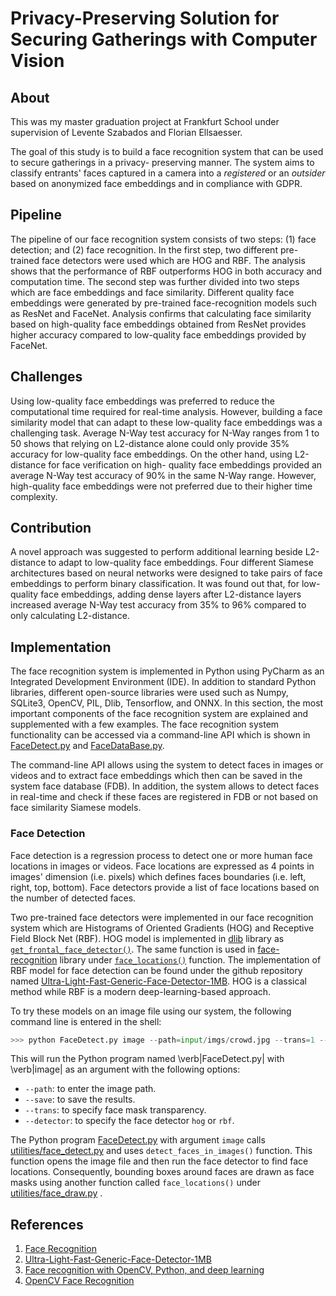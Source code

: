 # Privacy-Preserving Solution for Securing Gatherings with Computer Vision

## About
This was my master graduation project at Frankfurt School under supervision of Levente Szabados and Florian Ellsaesser.

The goal of this study is to build a face recognition system that can be used to secure gatherings in a privacy-
preserving manner. The system aims to classify entrants' faces captured in a camera into a _registered_ or 
an _outsider_ based on anonymized face embeddings and in compliance with GDPR. 

## Pipeline
The pipeline of our face recognition system consists of two steps: (1) face detection; and (2) face recognition. 
In the first step, two different pre-trained face detectors were used which are HOG and RBF. The analysis shows that 
the performance of RBF outperforms HOG in both accuracy and computation time. The second step was further divided into 
two steps which are face embeddings and face similarity. Different quality face embeddings were generated by 
pre-trained face-recognition models such as ResNet and FaceNet. Analysis confirms that calculating face similarity 
based on high-quality face embeddings obtained from ResNet provides higher accuracy compared to low-quality face 
embeddings provided by FaceNet. 

## Challenges
Using low-quality face embeddings was preferred to reduce the computational time required for real-time analysis. 
However, building a face similarity model that can adapt to these low-quality face embeddings was a challenging task. 
Average N-Way test accuracy for N-Way ranges from 1 to 50 shows that relying on L2-distance alone could only provide 
35% accuracy for low-quality face embeddings. On the other hand, using L2-distance for face verification on high-
quality face embeddings provided an average N-Way test accuracy of 90% in the same N-Way range. However, high-quality 
face embeddings were not preferred due to their higher time complexity.

## Contribution
A novel approach was suggested to perform additional learning beside L2-distance to adapt to low-quality face 
embeddings. Four different Siamese architectures based on neural networks were designed to take pairs of face 
embeddings to perform binary classification. It was found out that, for low-quality face embeddings, adding dense 
layers after L2-distance layers increased average N-Way test accuracy from 35% to 96% compared to only calculating 
L2-distance.

## Implementation
The face recognition system is implemented in Python using PyCharm as an Integrated Development Environment (IDE). 
In addition to standard Python libraries, different open-source libraries were used such as Numpy, SQLite3, OpenCV, 
PIL, Dlib, Tensorflow, and ONNX. In this section, the most important components of the face recognition system are 
explained and supplemented with a few examples. The face recognition system functionality can be accessed via a 
command-line API which is shown in [FaceDetect.py](FaceDetect.py) and [FaceDataBase.py](FaceDataBase.py).

The command-line API allows using the system to detect faces in images or videos and to extract face embeddings which 
then can be saved in the system face database (FDB). In addition, the system allows to detect faces in real-time and 
check if these faces are registered in FDB or not based on face similarity Siamese models.

### Face Detection
Face detection is a regression process to detect one or more human face locations in images or videos. Face locations 
are expressed as 4 points in images' dimension (i.e. pixels) which defines faces boundaries (i.e. left, right, top, 
bottom). Face detectors provide a list of face locations based on the number of detected faces. 

Two pre-trained face detectors were implemented in our face recognition system which are Histograms of Oriented 
Gradients (HOG) and Receptive Field Block Net (RBF). HOG model is implemented in [dlib](http://dlib.net/) library as 
[`get_frontal_face_detector()`](http://dlib.net/python/index.html\#dlib.get_frontal_face_detector). The same function 
is used in [face-recognition](https://face-recognition.readthedocs.io/en/latest/index.html) library under 
[`face_locations()`](https://face-recognition.readthedocs.io/en/latest/face_recognition.html#face_recognition.api.face_locations) 
function. The implementation of RBF model for face detection can be found under the github repository named 
[Ultra-Light-Fast-Generic-Face-Detector-1MB](https://github.com/Linzaer/Ultra-Light-Fast-Generic-Face-Detector-1MB). 
HOG is a classical method while RBF is a modern deep-learning-based approach.

To try these models on an image file using our system, the following command line is entered in the shell:
```python
>>> python FaceDetect.py image --path=input/imgs/crowd.jpg --trans=1 --detector=hog --save
```
This will run the Python program named \verb|FaceDetect.py| with \verb|image| as an argument with the following options: 
- `--path`: to enter the image path.
- `--save`: to save the results.
- `--trans`: to specify face mask transparency.
- `--detector`: to specify the face detector `hog` or `rbf`.

The Python program [FaceDetect.py](FaceDetect.py) with argument `image` calls 
[utilities/face_detect.py](utilities/face_detect.py) and uses `detect_faces_in_images()` function. This function opens 
the image file and then run the face detector to find face locations. Consequently, bounding boxes around faces are 
drawn as face masks using another function called `face_locations()` under 
[utilities/face_draw.py](utilities/face_draw.py) . 

## References
1. [Face Recognition](https://github.com/Linzaer/Ultra-Light-Fast-Generic-Face-Detector-1MB)
1. [Ultra-Light-Fast-Generic-Face-Detector-1MB](https://github.com/Linzaer/Ultra-Light-Fast-Generic-Face-Detector-1MB)
1. [Face recognition with OpenCV, Python, and deep learning](https://www.pyimagesearch.com/2018/06/18/face-recognition-with-opencv-python-and-deep-learning/)
1. [OpenCV Face Recognition](https://www.pyimagesearch.com/2018/09/24/opencv-face-recognition/)
